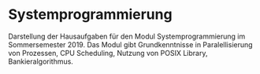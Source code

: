 # Systemprogrammierung
Darstellung der Hausaufgaben für den Modul Systemprogrammierung im Sommersemester 2019. Das Modul gibt Grundkenntnisse in Paralellisierung von Prozessen, CPU Scheduling, Nutzung von POSIX Library, Bankieralgorithmus.
